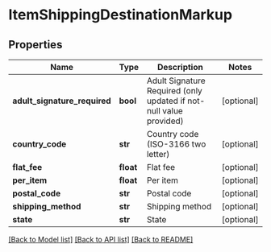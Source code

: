 # ItemShippingDestinationMarkup

## Properties
Name | Type | Description | Notes
------------ | ------------- | ------------- | -------------
**adult_signature_required** | **bool** | Adult Signature Required (only updated if not-null value provided) | [optional] 
**country_code** | **str** | Country code (ISO-3166 two letter) | [optional] 
**flat_fee** | **float** | Flat fee | [optional] 
**per_item** | **float** | Per item | [optional] 
**postal_code** | **str** | Postal code | [optional] 
**shipping_method** | **str** | Shipping method | [optional] 
**state** | **str** | State | [optional] 

[[Back to Model list]](../README.md#documentation-for-models) [[Back to API list]](../README.md#documentation-for-api-endpoints) [[Back to README]](../README.md)



